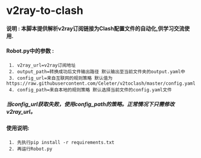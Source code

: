 # v2ray-to-clash

#### 说明 : 本脚本提供解析v2ray订阅链接为Clash配置文件的自动化,供学习交流使用.
#### Robot.py中的参数 :
     1. v2ray_url=v2ray订阅地址
     2. output_path=转换成功后文件输出路径 默认输出至当前文件夹的output.yaml中
     3. config_url=来自互联网的规则策略 默认值为https://raw.githubusercontent.com/Celeter/v2toclash/master/config.yaml
	 4. config_path=来自本地的规则策略 默认选择当前文件的config.yaml文件
##### 当config_url获取失败，使用config_path的策略。正常情况下只需修改v2ray_url。
#### 使用说明:
     1. 先执行pip install -r requirements.txt
     2. 再运行Robot.py 
